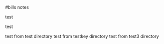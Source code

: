 #bills notes

test

test

test from test directory
test from testkey directory
test from test3 directory

